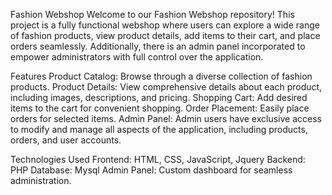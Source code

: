 Fashion Webshop
Welcome to our Fashion Webshop repository! This project is a fully functional webshop where users can explore a wide range of fashion products, view product details, add items to their cart, and place orders seamlessly. Additionally, there is an admin panel incorporated to empower administrators with full control over the application.

Features
Product Catalog: Browse through a diverse collection of fashion products.
Product Details: View comprehensive details about each product, including images, descriptions, and pricing.
Shopping Cart: Add desired items to the cart for convenient shopping.
Order Placement: Easily place orders for selected items.
Admin Panel: Admin users have exclusive access to modify and manage all aspects of the application, including products, orders, and user accounts.

Technologies Used
Frontend: HTML, CSS, JavaScript, Jquery
Backend: PHP
Database: Mysql
Admin Panel: Custom dashboard for seamless administration.
